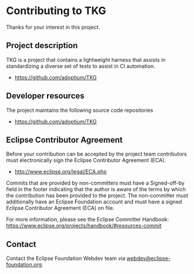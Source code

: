 # Contributing to TKG

Thanks for your interest in this project.

## Project description

TKG is a project that contains a lightweight harness that assists in
standardizing a diverse set of tests to assist in CI automation. 

* https://github.com/adoptium/TKG

## Developer resources

The project maintains the following source code repositories

* https://github.com/adoptium/TKG

## Eclipse Contributor Agreement

Before your contribution can be accepted by the project team contributors must
electronically sign the Eclipse Contributor Agreement (ECA).

* http://www.eclipse.org/legal/ECA.php

Commits that are provided by non-committers must have a Signed-off-by field in
the footer indicating that the author is aware of the terms by which the
contribution has been provided to the project. The non-committer must
additionally have an Eclipse Foundation account and must have a signed Eclipse
Contributor Agreement (ECA) on file.

For more information, please see the Eclipse Committer Handbook:
https://www.eclipse.org/projects/handbook/#resources-commit

## Contact

Contact the Eclipse Foundation Webdev team via webdev@eclipse-foundation.org.
